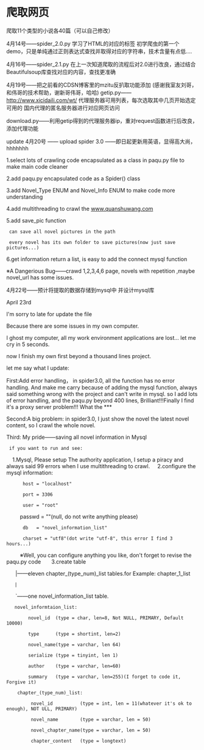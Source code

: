 # 爬取网页
爬取11个类型的小说各40篇（可以自己修改）

4月14号——spider_2.0.py
学习了HTML的对应的标签
初学爬虫的第一个demo，只是单纯通过正则表达式查找并取得对应的字符串，技术含量有点低....

4月16号——spider_2.1.py
在上一次知道爬取的流程后对2.0进行改良，通过结合Beautifulsoup库查找对应的内容，查找更准确

4月19号——把之前看的CDSN博客里的mzitu反扒取功能添加
(感谢我室友刘哥，和伟哥的技术帮助，谢新哥伟哥，哈哈)
getip.py——http://www.xicidaili.com/wt/ 代理服务器可用列表，每次选取其中几页开始选定可用的
国内代理的匿名服务器进行对应网页访问

download.py——利用getip得到的代理服务器ip，重对request函数进行后改良，添加代理功能

update 4月20号 —— upload spider 3.0 ——即日起更新用英语，显得高大尚，hhhhhhh

1.select lots of crawling code encapsulated as a class in paqu.py file to make main code cleaner

2.add paqu.py encapsulated code as a Spider() class

3.add Novel_Type ENUM and Novel_Info ENUM to make code more understanding

4.add multithreading to crawl the www.quanshuwang.com

5.add save_pic function

     can save all novel pictures in the path
  
     every novel has its own folder to save pictures(now just save pictures...)
  
6.get information return a list, is easy to add the connect mysql function

※A Dangerious Bug——crawd 1,2,3,4,6 page, novels with repetition ,maybe novel_url has some issues.

4月22号——预计将提取的数据存储到mysql中 并设计mysql库

April 23rd

I'm sorry to late for update the file

Because there are some issues in my own computer.

I ghost my computer, all my work environment applications are lost... let me cry in 5 seconds.

now I finish my own first beyond a thousand lines project.

let me say what I update:

First:Add error handling， in spider3.0, all the function has no error handling. And make me carry because of adding the mysql function, always said something wrong with the project and can't write in mysql. so I add lots of error handling, and the paqu.py beyond 400 lines, Brilliant!!!Finally I find it's a proxy server problem!!! What the ***

Second:A big problem: in spider3.0, I just show the novel the latest novel content, so I crawl the whole novel.

Third: My pride——saving all novel information in Mysql

     if you want to run and see:
     
     1.Mysql, Please setup The authority application, I setup a piracy and always said 99 errors when I use multithreading to crawl.
    
     2.configure the mysql information:
          
          host = "localhost"
          
          port = 3306
          
          user = "root"
          
          passwd = ""(null, do not write anything please)
          
          db   = "novel_information_list"
          
          charset = "utf8"(dot write "utf-8", this error I find 3 hours...)
          
          ※Well, you can configure anything you like, don't forget to revise the paqu.py code
      
     3.create table
    
       |——eleven chapter_(type_num)_list tables.for Example: chapter_1_list
       
       |
       
       `——one novel_information_list table.
       
       novel_informtaion_list:
       
            novel_id  (type = char, len=8, Not NULL, PRIMARY, Default 10000) 
            
            type      (type = shortint, len=2)
            
            novel_name(type = varchar, len 64)
            
            serialize (type = tinyint, len 1)
            
            author    (type = varchar, len=60)
            
            summary   (type = varchar, len=255)(I forget to code it, Forgive it)
        
        chapter_(type_num)_list:
               
             novel_id          (type = int, len = 11(whatever it's ok to enough), NOT ULL, PRIMARY)
             
             novel_name        (type = varchar, len = 50)
             
             novel_chapter_name(type = varchar, len = 50)
             
             chapter_content   (type = longtext)
            
              
            
            
        
        
       
